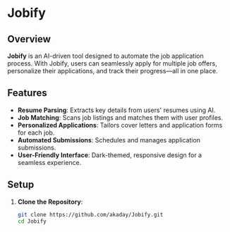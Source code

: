 # Jobify

## Overview
**Jobify** is an AI-driven tool designed to automate the job application process. With Jobify, users can seamlessly apply for multiple job offers, personalize their applications, and track their progress—all in one place.

## Features
- **Resume Parsing**: Extracts key details from users' resumes using AI.
- **Job Matching**: Scans job listings and matches them with user profiles.
- **Personalized Applications**: Tailors cover letters and application forms for each job.
- **Automated Submissions**: Schedules and manages application submissions.
- **User-Friendly Interface**: Dark-themed, responsive design for a seamless experience.

## Setup
1. **Clone the Repository**:
   ```bash
   git clone https://github.com/akaday/Jobify.git
   cd Jobify
